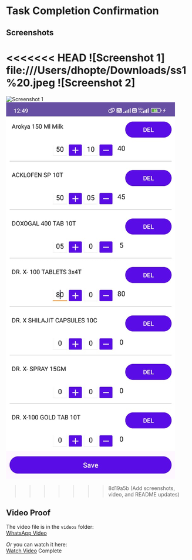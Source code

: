 # Task Completion Confirmation

## Screenshots

<<<<<<< HEAD
![Screenshot 1]  file:///Users/dhopte/Downloads/ss1%20.jpeg
![Screenshot 2] 
=======
![Screenshot 1](ss1.jpeg)  
![Screenshot 2](ss2.jpeg)  
>>>>>>> 8d19a5b (Add screenshots, video, and README updates)

## Video Proof

The video file is in the `videos` folder:  
[WhatsApp Video](videos/WhatsApp-Video.mp4)  

*Or* you can watch it here:  
[Watch Video](https://your_video_link_here)
 Complete 